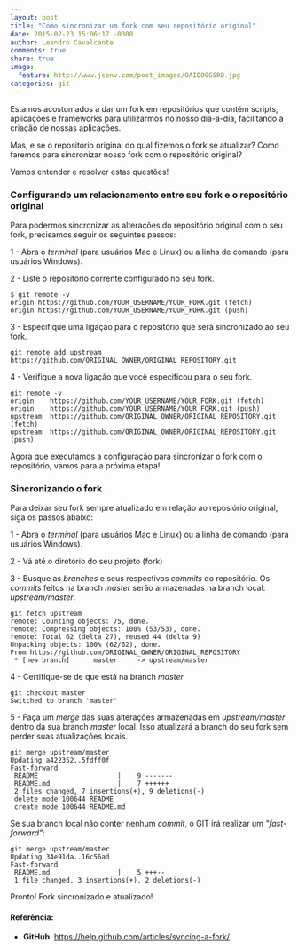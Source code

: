 ```yaml
---
layout: post
title: "Como sincronizar um fork com seu repositório original"
date: 2015-02-23 15:06:17 -0300
author: Leandro Cavalcante
comments: true
share: true
image:
  feature: http://www.jsenv.com/post_images/OAIDO9GSRD.jpg
categories: git
---
```


Estamos acostumados a dar um fork em repositórios que contém scripts, aplicações e frameworks para utilizarmos no nosso dia-a-dia, facilitando a criação de nossas aplicações.

Mas, e se o repositório original do qual fizemos o fork se atualizar? Como faremos para sincronizar nosso fork com o repositório original?

<!-- more -->

Vamos entender e resolver estas questões!

### Configurando um relacionamento entre seu fork e o repositório original

Para podermos sincronizar as alterações do repositório original com o seu fork, precisamos seguir os seguintes passos:

1 - Abra o _terminal_ (para usuários Mac e Linux) ou a linha de comando (para usuários Windows).

2 - Liste o repositório corrente configurado no seu fork.

``` 
$ git remote -v
origin https://github.com/YOUR_USERNAME/YOUR_FORK.git (fetch)
origin https://github.com/YOUR_USERNAME/YOUR_FORK.git (push)
```

3 - Especifique uma ligação para o repositório que será sincronizado ao seu fork.

```
git remote add upstream https://github.com/ORIGINAL_OWNER/ORIGINAL_REPOSITORY.git
```

4 - Verifique a nova ligação que você especificou para o seu fork.

```
git remote -v
origin    https://github.com/YOUR_USERNAME/YOUR_FORK.git (fetch)
origin    https://github.com/YOUR_USERNAME/YOUR_FORK.git (push)
upstream  https://github.com/ORIGINAL_OWNER/ORIGINAL_REPOSITORY.git (fetch)
upstream  https://github.com/ORIGINAL_OWNER/ORIGINAL_REPOSITORY.git (push)
```

Agora que executamos a configuração para sincronizar o fork com o repositório, vamos para a próxima etapa!

### Sincronizando o fork 

Para deixar seu fork sempre atualizado em relação ao reposiório original, siga os passos abaixo:

1 - Abra o _terminal_ (para usuários Mac e Linux) ou a linha de comando (para usuários Windows).

2 - Vá até o diretório do seu projeto (fork)

3 - Busque as _branches_ e seus respectivos _commits_ do repositório. Os _commits_ feitos na branch _master_ serão armazenadas na branch local: _upstream/master_.

```
git fetch upstream
remote: Counting objects: 75, done.
remote: Compressing objects: 100% (53/53), done.
remote: Total 62 (delta 27), reused 44 (delta 9)
Unpacking objects: 100% (62/62), done.
From https://github.com/ORIGINAL_OWNER/ORIGINAL_REPOSITORY
 * [new branch]      master     -> upstream/master
``` 

4 - Certifique-se de que está na branch _master_

```
git checkout master
Switched to branch 'master'
```

5 - Faça um _merge_ das suas alterações armazenadas em _upstream/master_ dentro da sua branch _master_ local. Isso atualizará a branch do seu fork sem perder suas atualizações locais.

```
git merge upstream/master
Updating a422352..5fdff0f
Fast-forward
 README                    |    9 -------
 README.md                 |    7 ++++++
 2 files changed, 7 insertions(+), 9 deletions(-)
 delete mode 100644 README
 create mode 100644 README.md
```

Se sua branch local não conter nenhum _commit_, o GIT irá realizar um _"fast-forward"_:

```
git merge upstream/master
Updating 34e91da..16c56ad
Fast-forward
 README.md                 |    5 +++--
 1 file changed, 3 insertions(+), 2 deletions(-)
```

Pronto! Fork sincronizado e atualizado!

#### Referência:

- **GitHub**: https://help.github.com/articles/syncing-a-fork/
